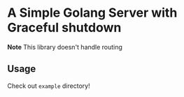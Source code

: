 # A Simple Golang Server with Graceful shutdown

**Note** This library doesn't handle routing

## Usage

Check out `example` directory!
